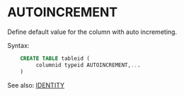 # AUTOINCREMENT

Define default value for the column with auto incremeting.

Syntax:
```sql
    CREATE TABLE tableid (
         columnid typeid AUTOINCREMENT,...
    )
```

See also: [IDENTITY](Identity)